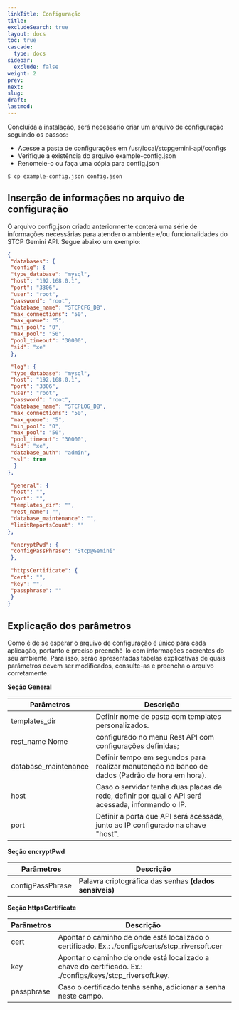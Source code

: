 ```yaml
---
linkTitle: Configuração
title:
excludeSearch: true
layout: docs
toc: true
cascade:
  type: docs
sidebar:
  exclude: false
weight: 2
prev:
next:
slug:
draft:
lastmod:
---
```

Concluída a instalação, será necessário criar um arquivo de configuração seguindo os passos:
* Acesse a pasta de configurações em /usr/local/stcpgemini-api/configs
* Verifique a existência do arquivo example-config.json
* Renomeie-o ou faça uma cópia para config.json

```
$ cp example-config.json config.json
```

## Inserção de informações no arquivo de configuração

O arquivo config.json criado anteriormente conterá uma série de informações necessárias para atender o ambiente e/ou funcionalidades do STCP Gemini API. Segue abaixo um exemplo:

```json
{
 "databases": {
 "config": {
 "type_database": "mysql",
 "host": "192.168.0.1",
 "port": "3306",
 "user": "root",
 "password": "root",
 "database_name": "STCPCFG_DB",
 "max_connections": "50",
 "max_queue": "5",
 "min_pool": "0",
 "max_pool": "50",
 "pool_timeout": "30000",
 "sid": "xe"
 },

 "log": {
 "type_database": "mysql",
 "host": "192.168.0.1",
 "port": "3306",
 "user": "root",
 "password": "root",
 "database_name": "STCPLOG_DB",
 "max_connections": "50",
 "max_queue": "5",
 "min_pool": "0",
 "max_pool": "50",
 "pool_timeout": "30000",
 "sid": "xe",
 "database_auth": "admin",
 "ssl": true
  }
},

 "general": {
 "host": "",
 "port": "",
 "templates_dir": "",
 "rest_name": "",
 "database_maintenance": "",
 "limitReportsCount": ""
},

 "encryptPwd": {
 "configPassPhrase": "Stcp@Gemini"
 },

 "httpsCertificate": {
 "cert": "",
 "key": "",
 "passphrase": ""
 }
}
```
## Explicação dos parâmetros

Como é de se esperar o arquivo de configuração é único para cada aplicação, portanto é preciso preenchê-lo com informações
coerentes do seu ambiente. Para isso, serão apresentadas tabelas explicativas de quais parâmetros devem ser modificados, consulte-as e preencha o arquivo corretamente.

**Seção General**

| Parâmetros  | Descrição |
| ----------- | ----------- |
| templates_dir | Definir nome de pasta com templates personalizados. |
| rest_name Nome | configurado no menu Rest API com configurações definidas; |
| database_maintenance | Definir tempo em segundos para realizar manutenção no banco de dados (Padrão de hora em hora).|
| host | Caso o servidor tenha duas placas de rede, definir por qual o API será acessada, informando o IP.|
| port | Definir a porta que API será acessada, junto ao IP configurado na chave "host".|


**Seção encryptPwd**

| Parâmetros  | Descrição |
| ----------- | ----------- |
|configPassPhrase | Palavra criptográfica das senhas **(dados sensíveis)**|

**Seção httpsCertificate**

| Parâmetros  | Descrição |
| ----------- | ----------- |
| cert | Apontar o caminho de onde está localizado o certificado. Ex.: ./configs/certs/stcp_riversoft.cer |
| key | Apontar o caminho de onde está localizado a chave do certificado. Ex.: ./configs/keys/stcp_riversoft.key. |
| passphrase | Caso o certificado tenha senha, adicionar a senha neste campo. |
